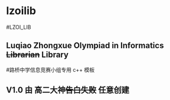 lzoilib
=======

#LZOI_LIB 
## Luqiao Zhongxue Olympiad in Informatics <del>Librarian</del> Library
#路桥中学信息竞赛小组专用 c++ 模板
## V1.0 由 高二大神<del>告白失败</del>   任意创建

